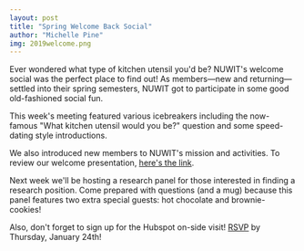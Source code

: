 ```yaml
---
layout: post
title: "Spring Welcome Back Social"
author: "Michelle Pine"
img: 2019welcome.png
---
```


Ever wondered what type of kitchen utensil you'd be? NUWIT's welcome social was the perfect place to find out! As members—new and returning—settled into their spring semesters, NUWIT got to participate in some good old-fashioned social fun. 

This week's meeting featured various icebreakers including the now-famous "What kitchen utensil would you be?" question and some speed-dating style introductions. 

We also introduced new members to NUWIT's mission and activities. To review our welcome presentation, [here's the link](https://docs.google.com/presentation/d/1dN-VD7fHJP-gXsrGNMT4kkHasvJaB7EhnJGBM9FLnGo/edit?usp=sharing). 

Next week we'll be hosting a research panel for those interested in finding a research position. Come prepared with questions (and a mug) because this panel features two extra special guests: hot chocolate and brownie-cookies! 

Also, don't forget to sign up for the Hubspot on-side visit! [RSVP](https://goo.gl/forms/YURozpuWhgPWsoFb2?fbclid=IwAR2wl97tihhHk2JOM0LO3eSbPVHEd4iXTzo5LYfKUbJcsbHe3hdWIac3koY) by Thursday, January 24th!